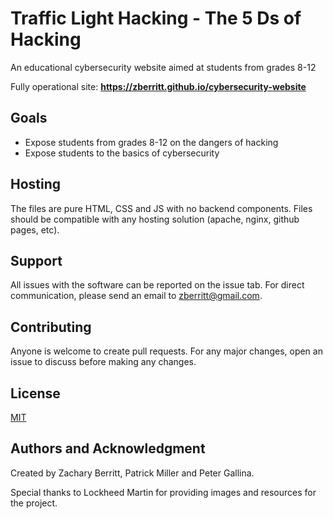 # Traffic Light Hacking - The 5 Ds of Hacking
An educational cybersecurity website aimed at students from grades 8-12

Fully operational site: **https://zberritt.github.io/cybersecurity-website**


## Goals
* Expose students from grades 8-12 on the dangers of hacking
* Expose students to the basics of cybersecurity

## Hosting
The files are pure HTML, CSS and JS with no backend components. Files should be compatible with any hosting solution (apache, nginx, github pages, etc). 

## Support
All issues with the software can be reported on the issue tab. For direct communication, please send an email to zberritt@gmail.com.

## Contributing
Anyone is welcome to create pull requests. For any major changes, open an issue to discuss before making any changes.

## License
[MIT](https://github.com/ZBerritt/cybersecurity-website/blob/main/LICENSE)

## Authors and Acknowledgment
Created by Zachary Berritt, Patrick Miller and Peter Gallina.

Special thanks to Lockheed Martin for providing images and resources for the project.
